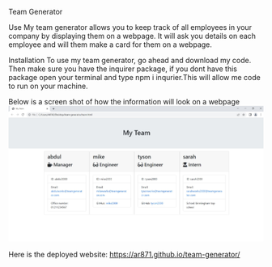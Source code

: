 Team Generator

Use
My team generator allows you to keep track of all employees in your company by displaying them on a webpage. It will ask you details on each employee and will them make a card for them on a webpage.

Installation
To use my team generator, go ahead and download my code. Then make sure you have the inquirer package, if you dont have this package open your terminal and type npm i inqurier.This will allow me code to run on your machine.

Below is a screen shot of how the information will look on a webpage
![Alt text](assets/screenshot.jpg)

Here is the deployed website:
https://ar871.github.io/team-generator/
